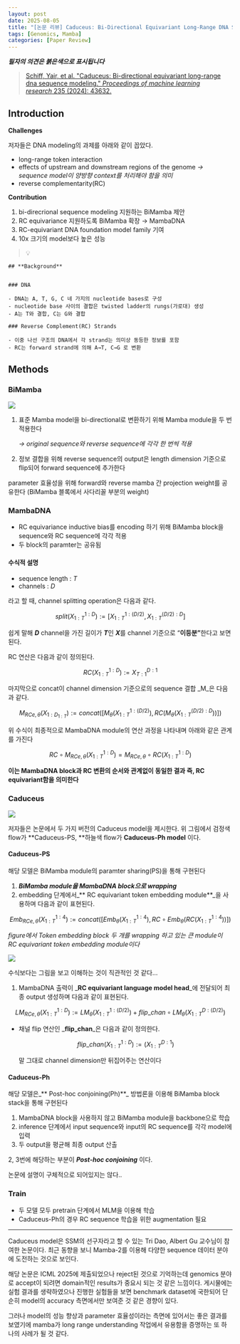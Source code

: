 ```yaml
---
layout: post
date: 2025-08-05
title: "[논문 리뷰] Caduceus: Bi-Directional Equivariant Long-Range DNA Sequence Modeling"
tags: [Genomics, Mamba]
categories: [Paper Review]
---
```


<span class="notion-red">_**필자의 의견은 붉은색으로 표시됩니다**_</span>


> [Schiff, Yair, et al. "Caduceus: Bi-directional equivariant long-range dna sequence modeling." ](https://pmc.ncbi.nlm.nih.gov/articles/PMC12189541/)[_Proceedings of machine learning research_](https://pmc.ncbi.nlm.nih.gov/articles/PMC12189541/)[ 235 (2024): 43632.](https://pmc.ncbi.nlm.nih.gov/articles/PMC12189541/)



## Introduction


**Challenges**


저자들은 DNA modeling의 과제를 아래와 같이 꼽았다.

- long-range token interaction
- effects of upstream and downstream regions of the genome 
_→ sequence model이 양방향 context를 처리해야 함을 의미_
- reverse complementarity(RC)

**Contribution**

1. bi-direcrional sequence modeling 지원하는 BiMamba 제안
1. RC equivariance 지원하도록 BiMamba 확장 → MambaDNA
1. RC-equivariant DNA foundation model family 기여
1. 10x 크기의 model보다 높은 성능

> 💡 


	## **Background**


	### DNA

	- DNA는 A, T, G, C 네 가지의 nucleotide bases로 구성
	- nucleotide base 사이의 결합은 twisted ladder의 rungs(가로대) 생성
	- A는 T와 결합, C는 G와 결합

	### Reverse Complement(RC) Strands

	- 이중 나선 구조의 DNA에서 각 strand는 의미상 동등한 정보를 포함
	- RC는 forward strand에 의해 A→T, C→G 로 변환


## Methods



### BiMamba


![](https://prod-files-secure.s3.us-west-2.amazonaws.com/542b861c-36a8-4051-84e5-8804b6728dba/2c247d59-7815-4980-99f0-8f0d21f445a7/image.png?X-Amz-Algorithm=AWS4-HMAC-SHA256&X-Amz-Content-Sha256=UNSIGNED-PAYLOAD&X-Amz-Credential=ASIAZI2LB466U3HZPT3W%2F20250827%2Fus-west-2%2Fs3%2Faws4_request&X-Amz-Date=20250827T090109Z&X-Amz-Expires=3600&X-Amz-Security-Token=IQoJb3JpZ2luX2VjEDEaCXVzLXdlc3QtMiJIMEYCIQC8IES%2F9fTS9k8VKwxgISFLenL4atKbaUd0RnEuiSOwiQIhAKtzyeWFSjMifYqucOnBE0bZoM03QTEaZjSndJb6F1tKKogECIr%2F%2F%2F%2F%2F%2F%2F%2F%2F%2FwEQABoMNjM3NDIzMTgzODA1IgyR0%2FgZGJE4PZ%2Fz6g8q3ANYAR3dX1mScrHU2mq5ISUebtbkveVC1XfeluHzaxYNv9QsH923xKTLrTxMJPkJFJyrG5%2FMaDx0S2GDKD%2FynYABgy0eAoLpE8HUxVWWYDN03gnNvypAC9DUwM6KnXaW1u8PoMK8aAGKQmDaiA6Wa%2FdsNtLx1MgTzYv8g0S4hnVSaymJmHD1Kxp0YpK6CgoCIPupHgsmLltLwEkpM%2FJ3vL%2BHtEhyGhthwITptm4%2FeEVh2KnDS4s2E%2F6tm3DhzxhNytPJ5o8GBNBSV9ik1%2F6dm0NmyBlir2DGYplm9rLB02xr9RO562HfUykxb1XOTK5aQ3Clab1FWmSIYFqfvmr2Pg%2FHaRsHQF1CsVC%2FSIzNgusYIn1HIK8GI1qkpBTDiWqyKWg4NZ1P7rubQeAKt16pTNmdg0AxGWASah5ELaKIAiGFmTmBHBPOLshlC3eixY5nHCDntFMDsyyrSLst93EO83mkbOfbDIEEjpaT0w8E6tAK9PBHq2G%2BW0WXvBQYHYMKHwGwNTL9N3VTmWxvEl3W3Mgmu2So8%2B8nFbFieL2WPeMOO7byt2dTXzLgABW62b0m6%2Bf0hbEqdljHl6WTu3Crt%2FWZgl9%2F6I3%2FemhNfTG%2Fq1Jt5Nz1s97rCGNKjpGdgzCngrvFBjqkAXBjsQnmggfKcNY1yvCOnMxE1eeBMe%2BO5naUmYqFWubSikK0fJPtErJ%2FqtRmmEYJVD9UMgbuxeMz6aXYkGEGCDQYE7HHxrlBsPF5NdjRvNOA5842TSQPYt%2FnLBwyXLpv6IMQX2NJzC2ArZ8fvOPjmSrmJG%2BUMZFmHxV0ic6%2FLnKwue6nA17EZBIRVg%2Bv6cOqUYJHX%2FI1q67ise7bT%2FAnHEvRXW7R&X-Amz-Signature=6dd0a973d3d5352ac418b05e8a4a9492a1c93120ceda218ceb13eafe3e4f0997&X-Amz-SignedHeaders=host&x-amz-checksum-mode=ENABLED&x-id=GetObject)

1. 표준 Mamba model을 bi-directional로 변환하기 위해 Mamba module을 두 번 적용한다

	_→ original sequence와 reverse sequence에 각각 한 번씩 적용_

1. 정보 결합을 위해 reverse sequence의 output은 length dimension 기준으로 flip되어 forward sequence에 추가한다

parameter 효율성을 위해 forward와 reverse mamba 간 projection weight를 공유한다 (BiMamba 블록에서 사다리꼴 부분의 weight)



### MambaDNA

- RC equivariance inductive bias를 encoding 하기 위해 BiMamba block을 sequence와 RC sequence에 각각 적용
- 두 block의 paramter는 공유됨


#### 수식적 설명

- sequence length : _T_
- channels : _D_

라고 할 때,  channel splitting operation은 다음과 같다.


$$
split(X^{1:D}_{1:T}):=[X^{1:(D/2)}_{1:T},X^{(D/2):D}_{1:T}]
$$


<span class="notion-red">쉽게 말해 </span><span class="notion-red">_**D**_</span><span class="notion-red"> channel을 가진 길이가 </span><span class="notion-red">_**T**_</span><span class="notion-red">인 </span><span class="notion-red">_**X**_</span><span class="notion-red">를 channel 기준으로 “</span><span class="notion-red">**이등분”**</span><span class="notion-red">한다고 보면 된다.</span>


RC 연산은 다음과 같이 정의된다.


$$
RC(X^{1:D}_{1:T}):=X^{D:1}_{T:1}
$$


마지막으로 concat이 channel dimension 기준으로의 sequence 결합 _M_은 다음과 같다.


$$
M_{RCe,\theta}(X_{1:D_{1:T}}):=concat([M_{\theta}(X^{1:(D/2)}_{1:T}),RC(M_{\theta}(X^{(D/2):D}_{1:T}))])
$$


위 수식이 최종적으로 MambaDNA module의 연산 과정을 나타내며 아래와 같은 관계를 가진다


$$
RC\circ M_{RCe,\theta}(X^{1:D}_{1:T}) = M_{RCe,\theta} \circ RC(X^{1:D}_{1:T})
$$


**이는 MambaDNA block과 RC 변환의 순서와 관계없이 동일한 결과 즉, RC equivariant함을 의미한다**



### Caduceus


![](https://prod-files-secure.s3.us-west-2.amazonaws.com/542b861c-36a8-4051-84e5-8804b6728dba/f94a60d7-8145-473b-aef9-7c68d3ec604a/image.png?X-Amz-Algorithm=AWS4-HMAC-SHA256&X-Amz-Content-Sha256=UNSIGNED-PAYLOAD&X-Amz-Credential=ASIAZI2LB466U3HZPT3W%2F20250827%2Fus-west-2%2Fs3%2Faws4_request&X-Amz-Date=20250827T090110Z&X-Amz-Expires=3600&X-Amz-Security-Token=IQoJb3JpZ2luX2VjEDEaCXVzLXdlc3QtMiJIMEYCIQC8IES%2F9fTS9k8VKwxgISFLenL4atKbaUd0RnEuiSOwiQIhAKtzyeWFSjMifYqucOnBE0bZoM03QTEaZjSndJb6F1tKKogECIr%2F%2F%2F%2F%2F%2F%2F%2F%2F%2FwEQABoMNjM3NDIzMTgzODA1IgyR0%2FgZGJE4PZ%2Fz6g8q3ANYAR3dX1mScrHU2mq5ISUebtbkveVC1XfeluHzaxYNv9QsH923xKTLrTxMJPkJFJyrG5%2FMaDx0S2GDKD%2FynYABgy0eAoLpE8HUxVWWYDN03gnNvypAC9DUwM6KnXaW1u8PoMK8aAGKQmDaiA6Wa%2FdsNtLx1MgTzYv8g0S4hnVSaymJmHD1Kxp0YpK6CgoCIPupHgsmLltLwEkpM%2FJ3vL%2BHtEhyGhthwITptm4%2FeEVh2KnDS4s2E%2F6tm3DhzxhNytPJ5o8GBNBSV9ik1%2F6dm0NmyBlir2DGYplm9rLB02xr9RO562HfUykxb1XOTK5aQ3Clab1FWmSIYFqfvmr2Pg%2FHaRsHQF1CsVC%2FSIzNgusYIn1HIK8GI1qkpBTDiWqyKWg4NZ1P7rubQeAKt16pTNmdg0AxGWASah5ELaKIAiGFmTmBHBPOLshlC3eixY5nHCDntFMDsyyrSLst93EO83mkbOfbDIEEjpaT0w8E6tAK9PBHq2G%2BW0WXvBQYHYMKHwGwNTL9N3VTmWxvEl3W3Mgmu2So8%2B8nFbFieL2WPeMOO7byt2dTXzLgABW62b0m6%2Bf0hbEqdljHl6WTu3Crt%2FWZgl9%2F6I3%2FemhNfTG%2Fq1Jt5Nz1s97rCGNKjpGdgzCngrvFBjqkAXBjsQnmggfKcNY1yvCOnMxE1eeBMe%2BO5naUmYqFWubSikK0fJPtErJ%2FqtRmmEYJVD9UMgbuxeMz6aXYkGEGCDQYE7HHxrlBsPF5NdjRvNOA5842TSQPYt%2FnLBwyXLpv6IMQX2NJzC2ArZ8fvOPjmSrmJG%2BUMZFmHxV0ic6%2FLnKwue6nA17EZBIRVg%2Bv6cOqUYJHX%2FI1q67ise7bT%2FAnHEvRXW7R&X-Amz-Signature=52408c66beba87986d4e3647f538c14e459cce0339d51c9838bb0af1ff93c7b8&X-Amz-SignedHeaders=host&x-amz-checksum-mode=ENABLED&x-id=GetObject)


저자들은 논문에서 두 가지 버전의 Caduceus model을 제시한다. 위 그림에서 검정색 flow가 **Caduceus-PS, **하늘색 flow가 **Caduceus-Ph model** 이다.



#### Caduceus-PS


해당 모델은 BiMamba module의 paramter sharing(PS)을 통해 구현된다

1. _**BiMamba module을 MambaDNA block으로 wrapping**_
1. embedding 단계에서_** RC equivariant token embedding module**_을 사용하며 다음과 같이 표현된다.

$$
Emb_{RCe,\theta}(X^{1:4}_{1:T}):=concat([Emb_{\theta}(X^{1:4}_{1:T}),RC \circ Emb_{\theta}(RC(X^{1:4}_{1:T}))])
$$


_figure에서 Token embedding block 두 개를 wrapping 하고 있는 큰 module이 RC equivariant token embedding module이다_


![](https://prod-files-secure.s3.us-west-2.amazonaws.com/542b861c-36a8-4051-84e5-8804b6728dba/b175e4da-71eb-4e91-8c23-a06dabe673c9/image.png?X-Amz-Algorithm=AWS4-HMAC-SHA256&X-Amz-Content-Sha256=UNSIGNED-PAYLOAD&X-Amz-Credential=ASIAZI2LB466U3HZPT3W%2F20250827%2Fus-west-2%2Fs3%2Faws4_request&X-Amz-Date=20250827T090110Z&X-Amz-Expires=3600&X-Amz-Security-Token=IQoJb3JpZ2luX2VjEDEaCXVzLXdlc3QtMiJIMEYCIQC8IES%2F9fTS9k8VKwxgISFLenL4atKbaUd0RnEuiSOwiQIhAKtzyeWFSjMifYqucOnBE0bZoM03QTEaZjSndJb6F1tKKogECIr%2F%2F%2F%2F%2F%2F%2F%2F%2F%2FwEQABoMNjM3NDIzMTgzODA1IgyR0%2FgZGJE4PZ%2Fz6g8q3ANYAR3dX1mScrHU2mq5ISUebtbkveVC1XfeluHzaxYNv9QsH923xKTLrTxMJPkJFJyrG5%2FMaDx0S2GDKD%2FynYABgy0eAoLpE8HUxVWWYDN03gnNvypAC9DUwM6KnXaW1u8PoMK8aAGKQmDaiA6Wa%2FdsNtLx1MgTzYv8g0S4hnVSaymJmHD1Kxp0YpK6CgoCIPupHgsmLltLwEkpM%2FJ3vL%2BHtEhyGhthwITptm4%2FeEVh2KnDS4s2E%2F6tm3DhzxhNytPJ5o8GBNBSV9ik1%2F6dm0NmyBlir2DGYplm9rLB02xr9RO562HfUykxb1XOTK5aQ3Clab1FWmSIYFqfvmr2Pg%2FHaRsHQF1CsVC%2FSIzNgusYIn1HIK8GI1qkpBTDiWqyKWg4NZ1P7rubQeAKt16pTNmdg0AxGWASah5ELaKIAiGFmTmBHBPOLshlC3eixY5nHCDntFMDsyyrSLst93EO83mkbOfbDIEEjpaT0w8E6tAK9PBHq2G%2BW0WXvBQYHYMKHwGwNTL9N3VTmWxvEl3W3Mgmu2So8%2B8nFbFieL2WPeMOO7byt2dTXzLgABW62b0m6%2Bf0hbEqdljHl6WTu3Crt%2FWZgl9%2F6I3%2FemhNfTG%2Fq1Jt5Nz1s97rCGNKjpGdgzCngrvFBjqkAXBjsQnmggfKcNY1yvCOnMxE1eeBMe%2BO5naUmYqFWubSikK0fJPtErJ%2FqtRmmEYJVD9UMgbuxeMz6aXYkGEGCDQYE7HHxrlBsPF5NdjRvNOA5842TSQPYt%2FnLBwyXLpv6IMQX2NJzC2ArZ8fvOPjmSrmJG%2BUMZFmHxV0ic6%2FLnKwue6nA17EZBIRVg%2Bv6cOqUYJHX%2FI1q67ise7bT%2FAnHEvRXW7R&X-Amz-Signature=5bc2063fa5d4a821f843bbb35beca688d23b5e3a1884338d3e618d2c7b06f737&X-Amz-SignedHeaders=host&x-amz-checksum-mode=ENABLED&x-id=GetObject)


<span class="notion-red">수식보다는 그림을 보고 이해하는 것이 직관적인 것 같다…</span>

1. MambaDNA 출력이 _**RC equivariant language model head**_에 전달되어 최종 output 생성하며 다음과 같이 표현된다.

$$
LM_{RCe,\theta}(X^{1:D}_{1:T}):= LM_{\theta}(X^{1:(D/2)}_{1:T})+flip\_chan\circ LM_{\theta}(X^{D:(D/2)}_{1:T})
$$

- 채널 flip 연산인 _**flip\_chan**_은 다음과 같이 정의한다.

	$$
	flip\_chan(X^{1:D}_{1:T}):=(X^{D:1}_{1:T})
	$$


	말 그대로 channel dimension만 뒤집어주는 연산이다



#### Caduceus-Ph


해당 모델은_** Post-hoc conjoining(Ph)**_ 방법론을 이용해 BiMamba block stack을 통해 구현된다

1. MambaDNA block을 사용하지 않고 BiMamba module을 backbone으로 학습
1. inference 단계에서 input sequence와 input의 RC sequence를 각각 model에 입력
1. 두 output을 평균해 최종 output 산출

2, 3번에 해당하는 부분이 _**Post-hoc conjoining**_ 이다.


<span class="notion-red">논문에 설명이 구체적으로 되어있지는 않다..</span>



### Train

- 두 모델 모두 pretrain 단계에서 MLM을 이용해 학습
- Caduceus-Ph의 경우 RC sequence 학습을 위한 augmentation 필요

---


<span class="notion-red">Caduceus model은 SSM의 선구자라고 할 수 있는 Tri Dao, Albert Gu 교수님이 참여한 논문이다. 최근 동향을 보니 Mamba-2를 이용해 다양한 sequence 데이터 분야에 도전하는 것으로 보인다.</span>


<span class="notion-red">해당 논문은 ICML 2025에 제출되었으나 reject된 것으로 기억하는데 genomics 분야로 accept이 되려면 domain적인 results가 중요시 되는 것 같은 느낌이다. 게시물에는 실험 결과를 생략하였으나 진행한 실험들을 보면 benchmark dataset에 국한되어 단순히 model의 accuracy 측면에서만 보여준 것 같은 경향이 있다.</span>


<span class="notion-red">그러나 model의 성능 향상과 parameter 효율성이라는 측면에 있어서는 좋은 결과를 보였기에 mamba가 long range understanding 작업에서 유용함을 증명하는 또 하나의 사례가 될 것 같다.</span>

